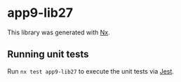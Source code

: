 # app9-lib27

This library was generated with [Nx](https://nx.dev).

## Running unit tests

Run `nx test app9-lib27` to execute the unit tests via [Jest](https://jestjs.io).
